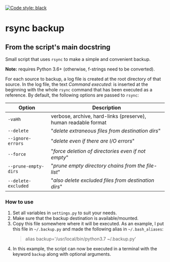 [![Code style: black](https://img.shields.io/badge/code%20style-black-000000.svg)](https://github.com/python/black)

# rsync backup

## From the script's main docstring

Small script that uses `rsync` to make a simple and convenient backup.

**Note:** requires Python 3.6+ (otherwise, f-strings need to be converted).

For each source to backup, a log file is created at the root directory of that
source. In the log file, the text _Command executed:_ is inserted at the
beginning with the whole `rsync` command that has been executed as a reference.
By default, the following options are passed to `rsync`:

| Option | Description |
| ------ | ----------- |
| `-vaHh` | verbose, archive, hard-links (preserve), human readable format |
| `--delete` | "_delete extraneous files from destination dirs_" |
| `--ignore-errors` | "_delete even if there are I/O errors_" |
| `--force` | "_force deletion of directories even if not empty_" |
| `--prune-empty-dirs` | "_prune empty directory chains from the file-list_" |
| `--delete-excluded` | "_also delete excluded files from destination dirs_" |

### How to use

1) Set all variables in `settings.py` to suit your needs.
2) Make sure that the backup destination is available/mounted.
3) Copy this file somewhere where it will be executed. As an example, I
   put this file in `~/.backup.py` and made the following alias in
   `~/.bash_aliases`:
   > alias backup='/usr/local/bin/python3.7 ~/.backup.py'
4) In this example, the script can now be executed in a terminal with the
   keyword `backup` along with optional arguments.
